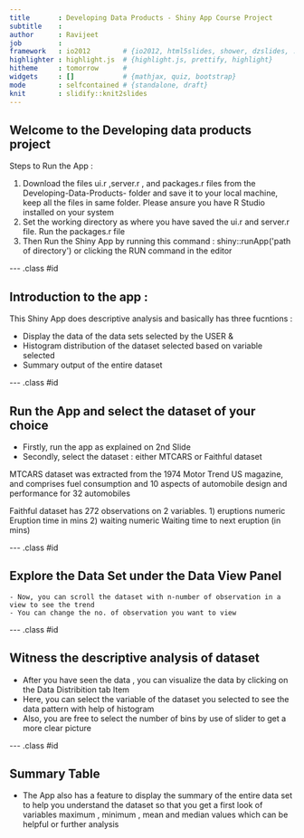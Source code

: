```yaml
---
title       : Developing Data Products - Shiny App Course Project
subtitle    : 
author      : Ravijeet
job         : 
framework   : io2012        # {io2012, html5slides, shower, dzslides, ...}
highlighter : highlight.js  # {highlight.js, prettify, highlight}
hitheme     : tomorrow      # 
widgets     : []            # {mathjax, quiz, bootstrap}
mode        : selfcontained # {standalone, draft}
knit        : slidify::knit2slides
---
```


## Welcome to the Developing data products project 

Steps to Run the App :
1) Download the files ui.r ,server.r , and packages.r files from the Developing-Data-Products- folder and save it to your local machine, keep all the files in same folder. Please ansure you have R Studio installed on your system
2) Set the working directory as where you have saved the ui.r and server.r file. Run the packages.r file 
3) Then Run the Shiny App by running this command : shiny::runApp('path of directory') or clicking the RUN command in the editor

--- .class #id 

## Introduction to the app :
  This Shiny App does descriptive analysis and basically has three fucntions : 
  - Display the data of the data sets selected by the USER & 
  - Histogram distribution of the dataset selected based on variable selected 
  - Summary output of the entire dataset   
   
--- .class #id 

## Run the App and select the dataset of your choice 
  - Firstly, run the app as explained on 2nd Slide
  - Secondly, select the dataset : either MTCARS or Faithful dataset 
    
  MTCARS dataset was extracted from the 1974 Motor Trend US magazine, and comprises fuel 
  consumption and 10 aspects of automobile design and performance for 32 automobiles
    
  Faithful dataset has  272 observations on 2 variables.
 	1) eruptions	 numeric	 Eruption time in mins
  2) waiting	 numeric	 Waiting time to next eruption (in mins)
  
 
--- .class #id 

## Explore the Data Set under the Data View Panel 
    - Now, you can scroll the dataset with n-number of observation in a view to see the trend 
    - You can change the no. of observation you want to view 



--- .class #id 


##  Witness the descriptive analysis of dataset 
   - After you have seen the data , you can visualize the data by clicking on the Data Distribition 
       tab Item 
   - Here, you can select the variable of the dataset you selected to see the data pattern with 
      help of histogram
   - Also, you are free to select the number of bins by use of slider to get a more clear picture



--- .class #id 


## Summary Table 
  - The App also has a feature to display the summary of the entire data set to help you understand the
    dataset so that you get a first look of variables maximum , minimum , mean and median values which can 
    be helpful or further analysis 



